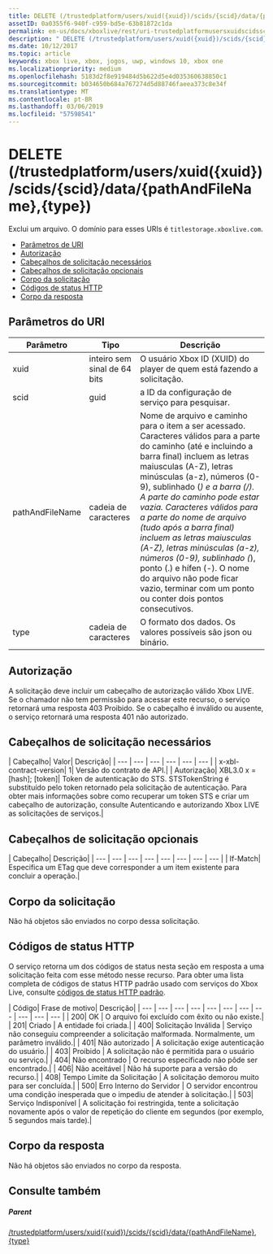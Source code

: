 ```yaml
---
title: DELETE (/trustedplatform/users/xuid({xuid})/scids/{scid}/data/{pathAndFileName},{type})
assetID: 0a0355f6-940f-c959-bd5e-63b81872c1da
permalink: en-us/docs/xboxlive/rest/uri-trustedplatformusersxuidscidssciddatapathandfilenametype-delete.html
description: " DELETE (/trustedplatform/users/xuid({xuid})/scids/{scid}/data/{pathAndFileName},{type})"
ms.date: 10/12/2017
ms.topic: article
keywords: xbox live, xbox, jogos, uwp, windows 10, xbox one
ms.localizationpriority: medium
ms.openlocfilehash: 5183d2f8e919484d5b622d5e4d035360638850c1
ms.sourcegitcommit: b034650b684a767274d5d88746faeea373c8e34f
ms.translationtype: MT
ms.contentlocale: pt-BR
ms.lasthandoff: 03/06/2019
ms.locfileid: "57598541"
---
```

# <a name="delete-trustedplatformusersxuidxuidscidssciddatapathandfilenametype"></a>DELETE (/trustedplatform/users/xuid({xuid})/scids/{scid}/data/{pathAndFileName},{type})
Exclui um arquivo. O domínio para esses URIs é `titlestorage.xboxlive.com`.
 
  * [Parâmetros de URI](#ID4EX)
  * [Autorização](#ID4EEB)
  * [Cabeçalhos de solicitação necessários](#ID4ERB)
  * [Cabeçalhos de solicitação opcionais](#ID4E1C)
  * [Corpo da solicitação](#ID4EWD)
  * [Códigos de status HTTP](#ID4EDE)
  * [Corpo da resposta](#ID4EUBAC)
 
<a id="ID4EX"></a>

 
## <a name="uri-parameters"></a>Parâmetros do URI 
 
| Parâmetro| Tipo| Descrição| 
| --- | --- | --- | 
| xuid| inteiro sem sinal de 64 bits| O usuário Xbox ID (XUID) do player de quem está fazendo a solicitação.| 
| scid| guid| a ID da configuração de serviço para pesquisar.| 
| pathAndFileName| cadeia de caracteres| Nome de arquivo e caminho para o item a ser acessado. Caracteres válidos para a parte do caminho (até e incluindo a barra final) incluem as letras maiusculas (A-Z), letras minúsculas (a-z), números (0-9), sublinhado (_) e a barra (/). A parte do caminho pode estar vazia. Caracteres válidos para a parte do nome de arquivo (tudo após a barra final) incluem as letras maiusculas (A-Z), letras minúsculas (a-z), números (0-9), sublinhado (_), ponto (.) e hífen (-). O nome do arquivo não pode ficar vazio, terminar com um ponto ou conter dois pontos consecutivos.| 
| type| cadeia de caracteres| O formato dos dados. Os valores possíveis são json ou binário.| 
  
<a id="ID4EEB"></a>

 
## <a name="authorization"></a>Autorização 
 
A solicitação deve incluir um cabeçalho de autorização válido Xbox LIVE. Se o chamador não tem permissão para acessar este recurso, o serviço retornará uma resposta 403 Proibido. Se o cabeçalho é inválido ou ausente, o serviço retornará uma resposta 401 não autorizado. 
  
<a id="ID4ERB"></a>

 
## <a name="required-request-headers"></a>Cabeçalhos de solicitação necessários
 
| Cabeçalho| Valor| Descrição| 
| --- | --- | --- | --- | --- | --- | 
| x-xbl-contract-version| 1| Versão do contrato de API.| 
| Autorização| XBL3.0 x = [hash]; [token]| Token de autenticação do STS. STSTokenString é substituído pelo token retornado pela solicitação de autenticação. Para obter mais informações sobre como recuperar um token STS e criar um cabeçalho de autorização, consulte Autenticando e autorizando Xbox LIVE as solicitações de serviços.| 
  
<a id="ID4E1C"></a>

 
## <a name="optional-request-headers"></a>Cabeçalhos de solicitação opcionais
 
| Cabeçalho| Descrição| 
| --- | --- | --- | --- | --- | --- | --- | --- | 
| If-Match| Especifica um ETag que deve corresponder a um item existente para concluir a operação.| 
  
<a id="ID4EWD"></a>

 
## <a name="request-body"></a>Corpo da solicitação 
 
Não há objetos são enviados no corpo dessa solicitação.
  
<a id="ID4EDE"></a>

 
## <a name="http-status-codes"></a>Códigos de status HTTP 
 
O serviço retorna um dos códigos de status nesta seção em resposta a uma solicitação feita com esse método nesse recurso. Para obter uma lista completa de códigos de status HTTP padrão usado com serviços do Xbox Live, consulte [códigos de status HTTP padrão](../../additional/httpstatuscodes.md).
 
| Código| Frase de motivo| Descrição| 
| --- | --- | --- | --- | --- | --- | --- | --- | --- | --- | --- | 
| 200| OK | O arquivo foi excluído com êxito ou não existe.| 
| 201| Criado | A entidade foi criada.| 
| 400| Solicitação Inválida | Serviço não conseguiu compreender a solicitação malformada. Normalmente, um parâmetro inválido.| 
| 401| Não autorizado | A solicitação exige autenticação do usuário.| 
| 403| Proibido | A solicitação não é permitida para o usuário ou serviço.| 
| 404| Não encontrado | O recurso especificado não pôde ser encontrado.| 
| 406| Não aceitável | Não há suporte para a versão do recurso.| 
| 408| Tempo Limite da Solicitação | A solicitação demorou muito para ser concluída.| 
| 500| Erro Interno do Servidor | O servidor encontrou uma condição inesperada que o impediu de atender à solicitação.| 
| 503| Serviço Indisponível | A solicitação foi restringida, tente a solicitação novamente após o valor de repetição do cliente em segundos (por exemplo, 5 segundos mais tarde).| 
  
<a id="ID4EUBAC"></a>

 
## <a name="response-body"></a>Corpo da resposta 
 
Não há objetos são enviados no corpo da resposta.
  
<a id="ID4EDCAC"></a>

 
## <a name="see-also"></a>Consulte também
 
<a id="ID4EFCAC"></a>

 
##### <a name="parent"></a>Parent  

[/trustedplatform/users/xuid({xuid})/scids/{scid}/data/{pathAndFileName},{type}](uri-trustedplatformusersxuidscidssciddatapathandfilenametype.md)

   